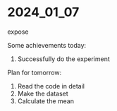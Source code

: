 # 2024_01_07
expose 



Some achievements today:

1. Successfully do the experiment



Plan for tomorrow:

1. Read the code in detail
1. Make the dataset
1. Calculate the mean

